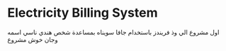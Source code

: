# Electricity Billing System
 اول مشروع الي وذ فريندز باستخدام جافا سويناه بمساعدة شخص هندي ناسي اسمه وجان خوش مشروع
